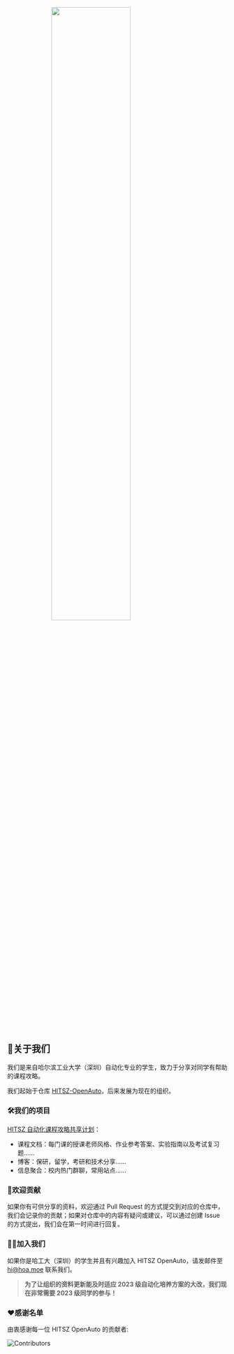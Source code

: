 <img src="https://raw.githubusercontent.com/HITSZ-OpenAuto/images/main/logos/HITSZOpenAutoShadow.png" style="width: 60%; display: block; margin: 0 auto;">

## 👋关于我们

我们是来自哈尔滨工业大学（深圳）自动化专业的学生，致力于分享对同学有帮助的课程攻略。

我们起始于仓库
[HITSZ-OpenAuto](https://github.com/HITSZ-OpenAuto/HITSZ-OpenAuto)，后来发展为现在的组织。

### 🛠️我们的项目

[HITSZ 自动化课程攻略共享计划](https://hoa.moe)：

- 课程文档：每门课的授课老师风格、作业参考答案、实验指南以及考试复习题……
- 博客：保研，留学，考研和技术分享……
- 信息聚合：校内热门群聊，常用站点……

### 📖欢迎贡献

如果你有可供分享的资料，欢迎通过 Pull Request 的方式提交到对应的仓库中，我们会记录你的贡献；如果对仓库中的内容有疑问或建议，可以通过创建 Issue 的方式提出，我们会在第一时间进行回复。

### 🙋‍♀️加入我们

如果你是哈工大（深圳）的学生并且有兴趣加入 HITSZ OpenAuto，请发邮件至 [hi@hoa.moe](mailto:hi@hoa.moe) 联系我们。

> **为了让组织的资料更新能及时适应 2023 级自动化培养方案的大改，我们现在非常需要 2023 级同学的参与！**

### ❤️感谢名单

由衷感谢每一位 HITSZ OpenAuto 的贡献者:

![Contributors](https://contrib.nn.ci/api?repo=tanglongbin/HITSZ-OpenAuto&repo=HITSZ-OpenAuto/EE1011A&repo=HITSZ-OpenAuto/EE1011B&repo=HITSZ-OpenAuto/MECH2010&repo=HITSZ-OpenAuto/COMP2014&repo=HITSZ-OpenAuto/PHYS1002A&repo=HITSZ-OpenAuto/AUTO3001A&repo=HITSZ-OpenAuto/AUTO2003B&repo=HITSZ-OpenAuto/EE1012B&repo=HITSZ-OpenAuto/AUTO2005&repo=HITSZ-OpenAuto/EE1007&repo=HITSZ-OpenAuto/AUTO3016&repo=HITSZ-OpenAuto/AUTO3002A&repo=HITSZ-OpenAuto/GEIP1011&repo=HITSZ-OpenAuto/AUTO3004&repo=HITSZ-OpenAuto/EE3005&repo=HITSZ-OpenAuto/AUTO3003&repo=HITSZ-OpenAuto/MATH1005&repo=HITSZ-OpenAuto/HITSZ-Auto-Wiki&repo=HITSZ-OpenAuto/AUTO3001B&repo=HITSZ-OpenAuto/AUTO1001&repo=HITSZ-OpenAuto/AUTO3006&repo=HITSZ-OpenAuto/GEIP1016&repo=HITSZ-OpenAuto/MOOC&repo=HITSZ-OpenAuto/AUTO3007&repo=HITSZ-OpenAuto/COMP2021&repo=HITSZ-OpenAuto/ECON2005F&repo=HITSZ-OpenAuto/CHEM1012&repo=HITSZ-OpenAuto/MATH1004&repo=HITSZ-OpenAuto/GEIP1018&repo=HITSZ-OpenAuto/EMEC1002&repo=HITSZ-OpenAuto/EE1010&repo=HITSZ-OpenAuto/EE1009&repo=HITSZ-OpenAuto/EE1008&repo=HITSZ-OpenAuto/COMP2050&repo=HITSZ-OpenAuto/MATH1015A&repo=HITSZ-OpenAuto/MATH1002&repo=HITSZ-OpenAuto/LANG1006&repo=HITSZ-OpenAuto/PHYS1001A&repo=HITSZ-OpenAuto/MATH1015B&repo=HITSZ-OpenAuto/EE1012A&repo=HITSZ-OpenAuto/AUTO2006&repo=HITSZ-OpenAuto/AUTO3002B&repo=HITSZ-OpenAuto/AUTO3005&repo=HITSZ-OpenAuto/MATH3010&repo=HITSZ-OpenAuto/EE1013&repo=YinMo19/_HIT_C_course_EXPR_Amount_System)

